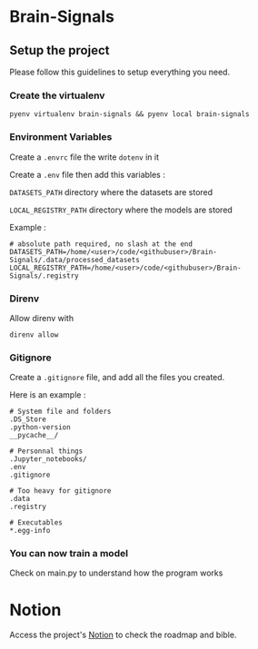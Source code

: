 
# Brain-Signals

## Setup the project

Please follow this guidelines to setup everything you need.
### Create the virtualenv

```
pyenv virtualenv brain-signals && pyenv local brain-signals
```
### Environment Variables

Create a `.envrc` file the write `dotenv` in it

Create a `.env` file then add this variables :

`DATASETS_PATH` directory where the datasets are stored

`LOCAL_REGISTRY_PATH` directory where the models are stored

Example :

```
# absolute path required, no slash at the end
DATASETS_PATH=/home/<user>/code/<githubuser>/Brain-Signals/.data/processed_datasets
LOCAL_REGISTRY_PATH=/home/<user>/code/<githubuser>/Brain-Signals/.registry
```


### Direnv

Allow direnv with

```
direnv allow
```
### Gitignore

Create a `.gitignore` file, and add all the files you created.

Here is an example :

```
# System file and folders
.DS_Store
.python-version
__pycache__/

# Personnal things
.Jupyter_notebooks/
.env
.gitignore

# Too heavy for gitignore
.data
.registry

# Executables
*.egg-info
```
### You can now train a model

Check on main.py to understand how the program works

# Notion
Access the project's [Notion](https://www.notion.so/Brain-signal-61cb427d38804549a3bd49b269f6fb0b) to check the roadmap and bible.
